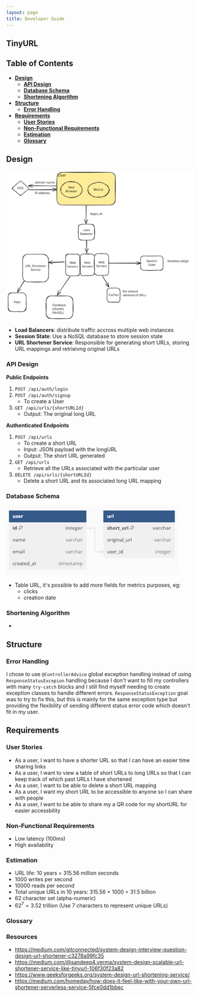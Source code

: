 ```yaml
---
layout: page
title: Developer Guide
--- 
```


## TinyURL 

## Table of Contents
- [**Design**](#design)
    - [**API Design**](#api-design)
    - [**Database Schema**](#database-schema)
    - [**Shortening Algorithm**](#shortening-algorithm)
- [**Structure**](#structure)
    - [**Error Handling**](#error-handling)
- [**Requirements**](#requirements)
    - [**User Stories**](#user-stories)
    - [**Non-Functional Requirements**](#non-functional-requirements)
    - [**Estimation**](#estimation)
    - [**Glossary**](#glossary)


## Design
![Diagram](assets/images/architectural-diagram.svg)
- **Load Balancers**: distribute traffic accross multiple web instances
- **Session State**: Use a NoSQL database to store session state
- **URL Shortener Service**: Responsible for generating short URLs, storing URL mappings and retrieivng original URLs

### API Design

**Public Endpoints**
1. `POST /api/auth/login` 
2. `POST /api/auth/signup`
    - To create a User
3. `GET /api/urls/{shortURLId}`
    - Output: The original long URL

**Authenticated Endpoints**
1. `POST /api/urls`
    - To create a short URL 
    - Input: JSON payload with the longURL 
    - Output: The short URL generated 
2. `GET /api/urls`
    - Retrieve all the URLs associated with the particular user
3. `DELETE /api/urls/{shortURLId}`
    - Delete a short URL and its associated long URL mapping

### Database Schema
![er-diagram](assets/images/ER-diagram.png)
- Table URL, it's possible to add more fields for metrics purposes, eg: 
    - clicks
    - creation date

### Shortening Algorithm
- 

## Structure
### Error Handling
I chose to use `@ControllerAdvice` global exception handling instead of using `ResponseStatusExcepion` handling because I don't want to fill my controllers with many `try-catch` blocks and I still find myself needing to create exception classes to handle different errors. `ResponseStatusException` goal was to try to fix this, but this is mainly for the same exception type but providing the flexibility of sending different status error code which doesn't fit in my user. 

## Requirements
### User Stories
- As a user, I want to have a shorter URL so that I can have an easier time sharing links
- As a user, I want to view a table of short URLs to long URLs so that I can keep track of which past URLs I have shortened 
- As a user, I want to be able to delete a short URL mapping 
- As a user, I want my short URL to be accessible to anyone so I can share with people 
- As a user, I want to be able to share my a QR code for my shortURL for easier accessbility 

### Non-Functional Requirements
- Low latency (100ms)
- High availability 
### Estimation 
- URL life: 10 years = 315.56 million seconds
- 1000 writes per second
- 10000 reads per second
- Total unique URLs in 10 years: 315.56 $\times$ 1000  $=$ 31.5 billion
- 62 character set (alpha-numeric)
- $62^7 = 3.52$ trillion (Use 7 characters to represent unique URLs)
### Glossary 

### Resources
- https://medium.com/gitconnected/system-design-interview-question-design-url-shortener-c3278a99fc35 
- https://medium.com/@sandeep4.verma/system-design-scalable-url-shortener-service-like-tinyurl-106f30f23a82
- https://www.geeksforgeeks.org/system-design-url-shortening-service/
- https://medium.com/homeday/how-does-it-feel-like-with-your-own-url-shortener-serverless-service-5fce0dd1bbec
